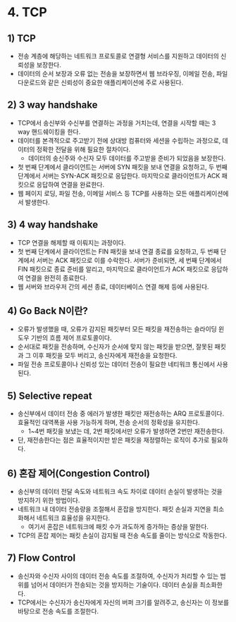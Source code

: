 # 4. TCP
## 1) TCP
- 전송 계층에 해당하는 네트워크 프로토콜로 연결형 서비스를 지원하고 데이터의 신뢰성을 보장한다.
- 데이터의 순서 보장과 오류 없는 전송을 보장하면서 웹 브라우징, 이메일 전송, 파일 다운로드와 같은 신뢰성이 중요한 애플리케이션에 주로 사용된다.

## 2) 3 way handshake
- TCP에서 송신부와 수신부를 연결하는 과정을 거치는데, 연결을 시작할 때는 3 way 핸드쉐이킹을 한다.
- 데이터를 본격적으로 주고받기 전에 상대방 컴퓨터와 세션을 수립하는 과정으로, 데이터의 정확한 전달을 위해 필요한 절차이다.
	- 데이터의 송신주와 수신자 모두 데이터를 주고받을 준비가 되었음을 보장한다.
- 첫 번째 단계에서 클라이언트는 서버에 SYN 패킷을 보내 연결을 요청하고, 두 번째 단계에서 서버는 SYN-ACK 패킷으로 응답한다. 마지막으로 클라이언트가 ACK 패킷으로 응답하여 연결을 완료한다.
- 웹 페이지 로딩, 파일 전송, 이메일 서비스 등 TCP를 사용하는 모든 애플리케이션에서 발생한다.

## 3) 4 way handshake
- TCP 연결을 해제할 때 이뤄지는 과정이다.
- 첫 번째 단계에서 클라이언트는 FIN 패킷을 보내 연결 종료를 요청하고, 두 번째 단계에서 서버는 ACK 패킷으로 이를 수락한다. 서버가 준비되면, 세 번째 단계에서 FIN 패킷으로 종료 준비를 알리고, 마지막으로 클라이언트가 ACK 패킷으로 응답하여 연결을 완전히 종료한다.
- 웹 서버와 브라우저 간의 세션 종료, 데이터베이스 연결 해제 등에 사용된다.

## 4) Go Back N이란?
- 오류가 발생했을 때, 오류가 감지된 패킷부터 모든 패킷을 재전송하는 슬라이딩 윈도우 기반의 흐름 제어 프로토콜이다.
- 순서대로 패킷을 전송하며, 수신자가 순서에 맞지 않는 패킷을 받으면, 잘못된 패킷과 그 이후 패킷을 모두 버리고, 송신자에게 재전송을 요청한다.
- 파일 전송 프로토콜이나 신뢰성 있는 데이터 전송이 필요한 네티워크 통신에서 사용된다.

## 5) Selective repeat
- 송신부에서 데이터 전송 중 에러가 발생한 패킷만 재전송하는 ARQ 프로토콜이다. 효율적인 대역폭을 사용 가능하게 하며, 전송 순서의 정확성을 유지한다.
	- 1~4번 패킷을 보냈는 데, 2번 패킷에서만 오류가 발생하면 2번만 재전송한다.
- 단, 재전송한다는 점은 효율적이지만 받은 패킷을 재정렬하는 로직이 추가로 필요하다.

## 6) 혼잡 제어(Congestion Control)
- 송신부의 데이터 전달 속도와 네트워크 속도 차이로 데이터 손실이 발생하는 것을 방지하기 위한 방법이다.
- 네트워크 내 데이터 전송량을 조절해서 혼잡을 방지한다. 패킷 손실과 지연을 최소화해서 네트워크 효율성을 유지한다.
	- 여기서 혼잡은 네트워크에 패킷 수가 과도하게 증가하는 증상을 말한다.
- TCP의 혼잡 제어는 패킷 손실이 감지될 때 전송 속도를 줄이는 방식으로 작동한다.

## 7) Flow Control
- 송신자와 수신자 사이의 데이터 전송 속도를 조절하여, 수신자가 처리할 수 있는 범위를 넘어서 데이터가 전송되는 것을 방지하는 기술이다. 데이터 손실을 최소화한다.
- TCP에서는 수신자가 송신자에게 자신의 버퍼 크기를 알려주고, 송신자는 이 정보를 바탕으로 전송 속도를 조절한다.
